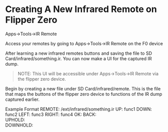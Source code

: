# Creating A New Infrared Remote on Flipper Zero

Apps->Tools->IR Remote

Access your remotes by going to Apps->Tools->IR Remote on the F0 device

After learning a new infrared remotes buttons and saving the file to SD Card/infrared/something.ir. 
You can now make a UI for the captured IR dump. 
>NOTE: This UI will be accessible under Apps->Tools->IR Remote via the flipper zero device.

Begin by creating a new file under SD Card/infrared/remote. 
This is the file that maps the buttons of the flipper zero device to functions of the IR dump captured earlier.

Example Format
REMOTE: /ext/infrared/something.ir
UP: func1
DOWN: func2
LEFT: func3
RIGHT: func4
OK: 
BACK:  
UPHOLD:   
DOWNHOLD:   